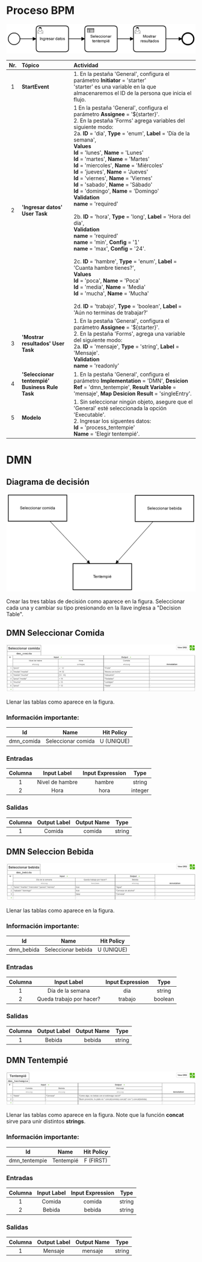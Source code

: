 # Proceso BPM
![BPMN Diagram](img/process.png)

|   Nr. | Tópico                            | Actividad                                                                                                                                                                                                                                                                                                                                                                                                                                                                                   |
| :---: | :---                              | :---                                                                                                                                                                                                                                                                                                                                                                                                                                                                                        |
|     1 | **StartEvent**                    | 1. En la pestaña 'General', configura el parámetro **Initiator** = 'starter'<br>'starter' es una variable en la que almacenaremos el ID de la persona que inicia el flujo.                                                                                                                                                                                                                                                                                                                                                                                                                |
|     2 | **'Ingresar datos' User Task** | 1 En la pestaña 'General', configura el parámetro **Assignee** = '${starter}'.<br>2. En la pestaña 'Forms' agrega variables del siguiente modo:<br>2a. **ID** = 'dia', **Type** = 'enum', **Label** = 'Día de la semana', <br> **Values** <br> **Id** = 'lunes', **Name** = 'Lunes' <br>  **Id** = 'martes', **Name** = 'Martes' <br> **Id** = 'miercoles', **Name** = 'Miércoles' <br> **Id** = 'jueves', **Name** = 'Jueves' <br> **Id** = 'viernes', **Name** = 'Viernes' <br> **Id** = 'sabado', **Name** = 'Sábado' <br> **Id** = 'domingo', **Name** = 'Domingo' <br>**Validation** <br> **name** = 'required'<br><br>2b. **ID** = 'hora', **Type** = 'long', **Label** = 'Hora del día', <br> **Validation** <br> **name** = 'required' <br> **name** = 'min', **Config** = '1' <br> **name** = 'max', **Config** = '24'. <br><br> 2c. **ID** = 'hambre', **Type** = 'enum', **Label** = 'Cuanta hambre tienes?', <br> **Values** <br> **Id** = 'poca', **Name** = 'Poca' <br> **Id** = 'media', **Name** = 'Media' <br> **Id** = 'mucha', **Name** = 'Mucha'<br><br>2d. **ID** = 'trabajo', **Type** = 'boolean', **Label** = 'Aún no terminas de trabajar?'                                 |
|     3 | **'Mostrar resultados' User Task** | 1. En la pestaña 'General', configura el parámetro **Assignee** = '${starter}'.<br>2. En la pestaña 'Forms', agrega una variable del siguiente modo:<br>2a. **ID** = 'mensaje', **Type** = 'string', **Label** = 'Mensaje'. <br> **Validation** <br> **name** = 'readonly'                                                                                                                                                    |
|     4 | **'Seleccionar tentempié' Business Rule Task** | 1. En la pestaña 'General', configura el parámetro **Implementation** = 'DMN', **Desicion Ref** = 'dmn_tentempie', **Result Variable** = 'mensaje', **Map Desicion Result** = 'singleEntry'. <br>|
|     5 | **Modelo**         | 1. Sin seleccionar ningún objeto, asegure que el 'General' esté seleccionada la opción 'Executable'.<br> 2. Ingresar los siguentes datos: <br>**Id** = 'process_tentempie' <br> **Name** = 'Elegir tentempié'.                                                                                                                                                                                                                                                                                                               |

# DMN

## Diagrama de decisión

![DMN Table](img/dmn.png)

Crear las tres tablas de decisión como aparece en la figura.
Seleccionar cada una y cambiar su tipo presionando en la llave inglesa a "Decision Table".

## DMN Seleccionar Comida

![DMN Table](img/dmn1.png)

Llenar las tablas como aparece en la figura.

### Información importante:

| Id         | Name               | Hit Policy |
| :---:      | :---:              | :---:      |
| dmn_comida | Seleccionar comida | U (UNIQUE) |

### Entradas

| Columna | Input Label     | Input Expression | Type    |
|   :---: | :---:           | :---:            | :---:   |
|       1 | Nivel de hambre | hambre           | string  |
|       2 | Hora            | hora             | integer |

### Salidas

| Columna | Output Label | Output Name | Type   |
| :---:   | :---:        | :---:       | :---:  |
| 1       | Comida       | comida      | string |

## DMN Seleccion Bebida

![DMN Table](img/dmn2.png)

Llenar las tablas como aparece en la figura.

### Información importante:

| Id         | Name               | Hit Policy |
| :---:      | :---:              | :---:      |
| dmn_bebida | Seleccionar bebida | U (UNIQUE) |

### Entradas

| Columna | Input Label              | Input Expression | Type   |
| :---:   | :---:        | :---:       | :---:  |
|       1 | Día de la semana         | dia              | string |
|       2 | Queda trabajo por hacer? | trabajo          | boolean |

### Salidas

| Columna | Output Label | Output Name | Type   |
| :---:   | :---:        | :---:       | :---:  |
|       1 | Bebida       | bebida      | string |


## DMN Tentempié

![DMN Table](img/dmn3.png)

Llenar las tablas como aparece en la figura.
Note que la función **concat** sirve para unir distintos **strings**.

### Información importante:

| Id            | Name      | Hit Policy |
| :---:         | :---:     | :---:      |
| dmn_tentempie | Tentempié | F (FIRST) |

### Entradas

| Columna | Input Label | Input Expression | Type    |
| :---:   | :---:        | :---:       | :---:  |
|       1 | Comida      | comida           | string  |
|       2 | Bebida      | bebida           | string  |

### Salidas

| Columna | Output Label | Output Name | Type   |
| :---:   | :---:        | :---:       | :---:  |
|       1 | Mensaje      | mensaje     | string |
